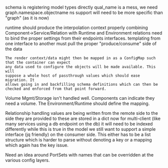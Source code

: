 schema is registering model types directly
qual_name is a mess, we need graph.namespace.objectname
    ns support will need to be more specific than "graph" (as it is now)

runtime should produce the interpolation context
    properly combining Component->Service/Relation with Runtime and Environment
        relations need to bind the proper settings from their endpoints interfaces.
            templating from one interface to another must pull the proper "produce/consume" side of the data

    The render context/data might then be mapped in as a ConfigMap such that the container can expect
    any data used to configure the objects will be made available. This will
    suppose a whole host of passthrough values which should ease migration. It
    allows going in and backfilling schema definitions which can then be
    checked and enforced from that point forward.


Volume Mgmt/Storage isn't handled well. Components can indicate they need a
volume. The Environment/Runtime should define the mapping. 


Relationship handling
    values are being written from the remote side to the side they are provided to
    these are stored in a dict now
    for multi-client (like many services using a db endpoint on the db) it will need to be indexed differently
        while this is true in the model we still want to support a simple interface (jq friendly) on the consumer side. This either has to be a list structure which is harder to parse without denoting a key or a mapping which again has the key issue. 


Need an idea around PortSets with names that can be overridden at the various config layers. 